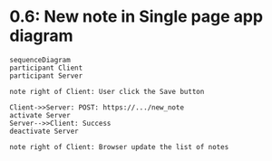 # 0.6: New note in Single page app diagram

```mermaid
sequenceDiagram
participant Client
participant Server

note right of Client: User click the Save button

Client->>Server: POST: https://.../new_note
activate Server
Server-->>Client: Success
deactivate Server

note right of Client: Browser update the list of notes
```
